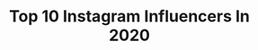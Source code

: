 ---
title: Top 10 Instagram Influencers In 2020
description: Identify the most popular Instagram accounts on inBeat.
platform: Instagram
profiles:
  - username: "mauu.otero"
    fullname: >-
      Mau Otero
    location: "Mexico"
    followers: 28732
    engagement: 1838
    commentsToLikes: 0.092362
    avatar: "https://scontent-ams4-1.cdninstagram.com/v/t51.2885-19/s320x320/89258225_1609774109176636_6585753519968485376_n.jpg?_nc_ht=scontent-ams4-1.cdninstagram.com&_nc_ohc=x5pLNwSAo8IAX_PD2Np&oh=f26de553e7c8f2a3948dfa23ff07bd3c&oe=5EBBB03E"
    verified: false
    hashtags: "#foryoupage, #trend, #vibes, #mexico"
  - username: "amoureuxdumonde"
    fullname: >-
      Yann ♡ Aurélie - Blog Voyage
    location: "France"
    followers: 111925
    engagement: 688
    commentsToLikes: 0.040810
    avatar: "https://scontent-ams4-1.cdninstagram.com/v/t51.2885-19/s320x320/73512670_976076229451840_137881575621656576_n.jpg?_nc_ht=scontent-ams4-1.cdninstagram.com&_nc_ohc=N52-3xfkmz4AX_0V0L1&oh=28b8e18dc51ca39acbdecc036ea465c5&oe=5EBCFB3D"
    verified: false
    hashtags: "#puglia, #voyageuse, #philippines, #travelgirls"
  - username: "charlie.ma.vie"
    fullname: >-
      Raphaëlle
    location: "France"
    followers: 36453
    engagement: 972
    commentsToLikes: 0.012753
    avatar: "https://scontent-ams4-1.cdninstagram.com/v/t51.2885-19/s320x320/69280921_798472337252866_3703525405710352384_n.jpg?_nc_ht=scontent-ams4-1.cdninstagram.com&_nc_ohc=RBY_aCmTehgAX9rRNzO&oh=6845a0cca5d166b2ef731915d9f9af59&oe=5EBC20F8"
    verified: false
    hashtags: "#lifestylephotography, #mondayvibes, #springishere, #slowlife"
  - username: "igna.ferriol"
    fullname: >-
      Igna & Hanna
    location: "Spain"
    followers: 20666
    engagement: 1228
    commentsToLikes: 0.074637
    avatar: "https://scontent-ams4-1.cdninstagram.com/v/t51.2885-19/s320x320/59794203_457465025015204_7539847502246182912_n.jpg?_nc_ht=scontent-ams4-1.cdninstagram.com&_nc_ohc=2Ro-H1ygfWoAX_-ghAn&oh=f929c9c4d416b3e9cc8e48180f93ed2d&oe=5EBD3B81"
    verified: false
    hashtags: "#mothernaturesbeauty, #canarydog, #travel, #dogdailyfeaturesss"
  - username: "evierupp"
    fullname: >-
      Evelyn Grace ♡ LA Biz Educator
    location: "United States"
    followers: 23976
    engagement: 1026
    commentsToLikes: 0.042898
    avatar: "https://scontent-ams4-1.cdninstagram.com/v/t51.2885-19/s320x320/89014057_672809709927728_1390338681025331200_n.jpg?_nc_ht=scontent-ams4-1.cdninstagram.com&_nc_ohc=2TocYEB-7K8AX8d58or&oh=5962f10a4d3f63c6ecb2b745914534b4&oe=5EBE90C8"
    verified: false
    hashtags: "#evelyngracepresets"
  - username: "silvio_tova"
    fullname: >-
      S I L V I O  T O V A G L I A
    location: "United States"
    followers: 16181
    engagement: 995
    commentsToLikes: 0.295187
    avatar: "https://scontent-ams4-1.cdninstagram.com/v/t51.2885-19/s320x320/91298596_1301336600069285_369323245645594624_n.jpg?_nc_ht=scontent-ams4-1.cdninstagram.com&_nc_ohc=XV2AYW0gH7sAX_mCudO&oh=77bc00ac0107ff665c1ddd6be7c8baee&oe=5EBE5FF1"
    verified: false
    hashtags: "#supreme, #streetphotography, #toureiffel, #gifted"
  - username: "travelwithkwen"
    fullname: >-
      Kwen - Travel & Lifestyle
    location: "United Kingdom"
    followers: 11021
    engagement: 1597
    commentsToLikes: 0.297070
    avatar: "https://scontent-ams4-1.cdninstagram.com/v/t51.2885-19/s320x320/84358875_122094079212804_1564947763240632320_n.jpg?_nc_ht=scontent-ams4-1.cdninstagram.com&_nc_ohc=XpdG6-5KqfIAX_6BztX&oh=f335cf82d6840419890401786aabb190&oe=5EBE0BF2"
    verified: false
    hashtags: "#vacationmode, #tastelondon, #momentsofchic, #inspiredtravels"
  - username: "angelika_rysz"
    fullname: >-
      Angelika
    location: "Poland"
    followers: 2708
    engagement: 2110
    commentsToLikes: 0.343054
    avatar: "https://scontent-bos3-1.cdninstagram.com/v/t51.2885-19/s320x320/91463066_1234211400253403_8434281270636183552_n.jpg?_nc_ht=scontent-bos3-1.cdninstagram.com&_nc_ohc=8vKJJePwOXUAX8F6_V3&oh=103daa73ba3162547cbb3163783b0dc7&oe=5EBF66B4"
    verified: false
    hashtags: "#evelinecosmetics, #mood, #mojewszystko, #naturalbeauties"
  - username: "wandabadwal"
    fullname: >-
      WANDA BADWAL
    location: "Indonesia"
    followers: 28617
    engagement: 362
    commentsToLikes: 0.041452
    avatar: "https://scontent-ams4-1.cdninstagram.com/v/t51.2885-19/s320x320/67312563_379439455947837_8414462002314870784_n.jpg?_nc_ht=scontent-ams4-1.cdninstagram.com&_nc_ohc=fDXleYz2JaIAX_wX0c9&oh=1adc23f2faf04d81dcada0b12d5bec34&oe=5EB778CF"
    verified: false
    hashtags: "#beyondasana, #rememberwhoyouare, #zeitf, #personaldevelopment"
  - username: "lissiloveslife"
    fullname: >-
      INSPO •  FASHION • LIFESTYLE
    location: "Germany"
    followers: 6520
    engagement: 1300
    commentsToLikes: 0.209081
    avatar: "https://scontent-ams4-1.cdninstagram.com/v/t51.2885-19/s320x320/93245318_529909107900410_7048696293773803520_n.jpg?_nc_ht=scontent-ams4-1.cdninstagram.com&_nc_ohc=LGNMSwh14WgAX8o4z4f&oh=488cc916643ab163ae6fde90ce108889&oe=5EBD696A"
    verified: false
    hashtags: "#springlook2020, #sunsetlover, #anajohnson, #yvonnedilauro"
countries:
  - name: Algeria
    link: /instagram/algeria
  - name: Argentina
    link: /instagram/argentina
  - name: Australia
    link: /instagram/australia
  - name: Austria
    link: /instagram/austria
  - name: Bangladesh
    link: /instagram/bangladesh
  - name: Belarus
    link: /instagram/belarus
  - name: Belgium
    link: /instagram/belgium
  - name: Brazil
    link: /instagram/brazil
  - name: Canada
    link: /instagram/canada
  - name: Chile
    link: /instagram/chile
  - name: Colombia
    link: /instagram/colombia
  - name: Croatia
    link: /instagram/croatia
  - name: Ecuador
    link: /instagram/ecuador
  - name: Ethiopia
    link: /instagram/ethiopia
  - name: Finlan
    link: /instagram/finlan
  - name: France
    link: /instagram/france
  - name: Germany
    link: /instagram/germany
  - name: Greece
    link: /instagram/greece
  - name: Hong Kong
    link: /instagram/hong-kong
  - name: Hungary
    link: /instagram/hungary
  - name: India
    link: /instagram/india
  - name: Indonesia
    link: /instagram/indonesia
  - name: Ireland
    link: /instagram/ireland
  - name: Israel
    link: /instagram/israel
  - name: Italy
    link: /instagram/italy
  - name: Japan
    link: /instagram/japan
  - name: Kuwait
    link: /instagram/kuwait
  - name: Malaysia
    link: /instagram/malaysia
  - name: Mali
    link: /instagram/mali
  - name: Moroco
    link: /instagram/moroco
---